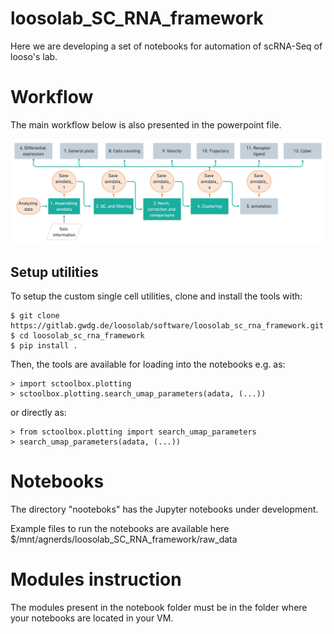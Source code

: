 # loosolab_SC_RNA_framework

Here we are developing a set of notebooks for automation of scRNA-Seq of looso's lab.

# Workflow
The main workflow below is also presented in the powerpoint file.

![](image/scRNAseq_2x_2_.png)

## Setup utilities

To setup the custom single cell utilities, clone and install the tools with:
```
$ git clone https://gitlab.gwdg.de/loosolab/software/loosolab_sc_rna_framework.git
$ cd loosolab_sc_rna_framework
$ pip install .
```

Then, the tools are available for loading into the notebooks e.g. as:
```
> import sctoolbox.plotting
> sctoolbox.plotting.search_umap_parameters(adata, (...))
```

or directly as:
```
> from sctoolbox.plotting import search_umap_parameters
> search_umap_parameters(adata, (...))
```


# Notebooks
The directory "nooteboks" has the Jupyter notebooks under development.

Example files to run the notebooks are available here $/mnt/agnerds/loosolab_SC_RNA_framework/raw_data

# Modules instruction
The modules present in the notebook folder must be in the folder where your notebooks are located in your VM.
